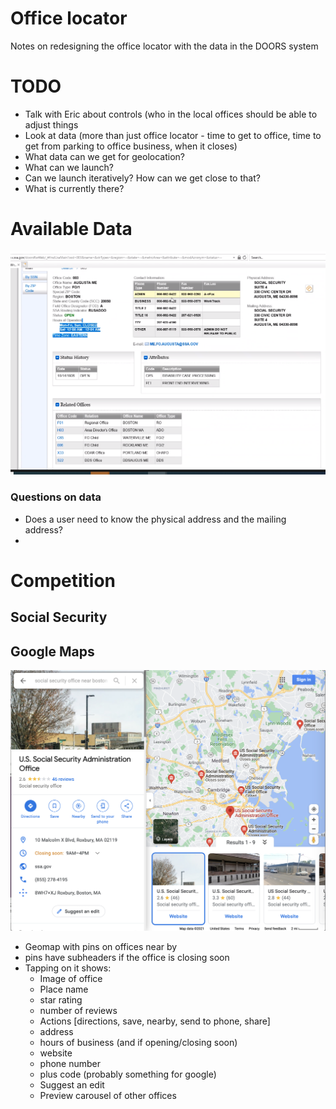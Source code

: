 # Office locator
Notes on redesigning the office locator with the data in the DOORS system

# TODO
* Talk with Eric about controls (who in the local offices should be able to adjust things
* Look at data (more than just office locator - time to get to office, time to get from parking to office business, when it closes)
* What data can we get for geolocation?
* What can we launch?
* Can we launch iteratively? How can we get close to that?
* What is currently there?

# Available Data
![DOORS data from internal system](images/DOORS.PNG)

### Questions on data
* Does a user need to know the physical address and the mailing address?
*

# Competition

## Social Security

## Google Maps
![Google Maps Screenshot](images/googleMaps.png)
* Geomap with pins on offices near by
* pins have subheaders if the office is closing soon
* Tapping on it shows:
  * Image of office
  * Place name
  * star rating
  * number of reviews
  * Actions [directions, save, nearby, send to phone, share]
  * address
  * hours of business (and if opening/closing soon)
  * website
  * phone number
  * plus code (probably something for google)
  * Suggest an edit
  * Preview carousel of other offices
